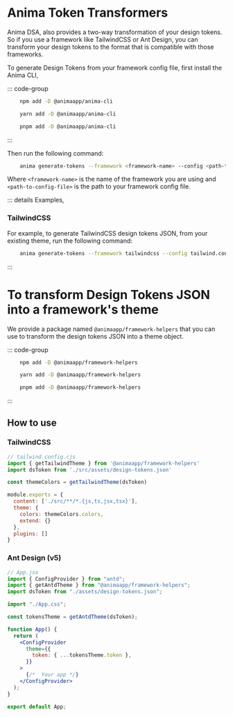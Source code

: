 # Anima Token Transformers

Anima DSA, also provides a two-way transformation of your design tokens.
So if you use a framework like TailwindCSS or Ant Design, you can transform your design tokens to the format that is compatible with those frameworks.

To generate Design Tokens from your framework config file, first install the Anima CLI,

::: code-group

```sh [npm]
    npm add -D @animaapp/anima-cli
```

```sh [yarn]
    yarn add -D @animaapp/anima-cli
```

```sh [pnpm]
    pnpm add -D @animaapp/anima-cli
```

:::

Then run the following command:

```sh
    anima generate-tokens --framework <framework-name> --config <path-to-config-file>
```

Where `<framework-name>` is the name of the framework you are using and `<path-to-config-file>` is the path to your framework config file.

::: details Examples,
### TailwindCSS
For example, to generate TailwindCSS design tokens JSON, from your existing theme, run the following command:

```sh
    anima generate-tokens --framework tailwindcss --config tailwind.config.js
```
:::

# To transform Design Tokens JSON into a framework's theme

We provide a package named `@animaapp/framework-helpers` that you can use to transform the design tokens JSON into a theme object.

::: code-group

```sh [npm]
    npm add -D @animaapp/framework-helpers
```

```sh [yarn]
    yarn add -D @animaapp/framework-helpers
```

```sh [pnpm]
    pnpm add -D @animaapp/framework-helpers
```

:::

## How to use

### TailwindCSS

```js
// tailwind.config.cjs
import { getTailwindTheme } from '@animaapp/framework-helpers'
import dsToken from './src/assets/design-tokens.json'

const themeColors = getTailwindTheme(dsToken)

module.exports = {
  content: ['./src/**/*.{js,ts,jsx,tsx}'],
  theme: {
    colors: themeColors.colors,
    extend: {}
  },
  plugins: []
}

```
### Ant Design (v5)

```jsx
// App.jsx
import { ConfigProvider } from "antd";
import { getAntdTheme } from "@animaapp/framework-helpers";
import dsToken from "./assets/design-tokens.json";

import "./App.css";

const tokensTheme = getAntdTheme(dsToken);

function App() {
  return (
    <ConfigProvider
      theme={{
        token: { ...tokensTheme.token },
      }}
    >
      {/*  Your app */}
    </ConfigProvider>
  );
}

export default App;


```